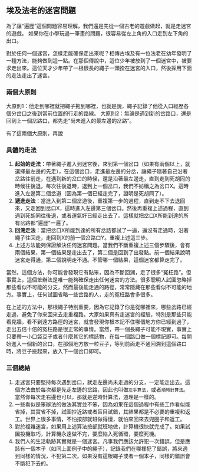 ## 埃及法老的迷宮問題

為了讓“遍歷”這個問題容易理解，我們還是先從一個古老的遊戲做起，就是走迷宮的遊戲。
如果你在小學玩過一筆畫的問題，很容易從左上角的入口走到左下角的出口。

對於任何一個迷宮，怎樣走能確保走出來呢？相傳古埃及有一位法老在幼年發明了一種方法，能夠做到這一點。在那個傳說中，這位少年被放到了一個迷宮中，被要求走出來。這位天才少年帶了一根很長的繩子一頭拴在迷宮的入口，然後採用下面的走法走出了迷宮。

### 兩個大原則

大原則1：他走到哪裡就把繩子拖到哪裡，也就是說，繩子記錄了他從入口經歷各個分岔口之後到當前位置的行走的路線。
大原則2：無論是遇到新的岔路口，還是回到上一個岔路口，都先走“尚未進入的最左邊的岔路”。

有了這兩個大原則，再說

### 具體的走法

1. **起始的走法**：帶著繩子進入到迷宮後，來到第一個岔口（如果有兩個以上，就選擇最左邊的先走），在這個岔口，走進最左邊的分岔，讓繩子隨著自己沿著岔路往前走，在遇到新的岔口的時候，還是沿著最左邊走，直到走到死胡同的時候往後退，每次往後退時，退到上一個岔口，我們不妨稱之為岔口X。這時進入左邊第二個岔道（因為第一個已經走完了，證明是死胡同了）。
2. **遞進走法**：當進入到第二個岔道後，重複第一步的過程，直到走不下去退回來，又走回到岔口X，這時進入左邊第三個岔口。然後再重複上述過程，直到遇到死胡同往後退，或者運氣好已經走出去了。這樣就把岔口X所能到達的所有岔路都“遍歷”一遍了。
3. **回溯走法**：當把岔口X所能到達的所有岔路都試了一遍，還沒有走通時，沿著繩子往回走，走回到X的前一個岔路口Y。重複上述這三步。
4. 上述方法能夠保證解決任何迷宮問題。當我們不斷重複上述三個步驟後，會有兩個結果，第一個結果是走出去了，第二個是回到了出發點。前一個結果說明迷宮走得通，第二個說明走不通。不管哪一個結果，這個迷宮都算走完了。

當然，這個方法，你可能會發現它有點笨，因為不斷回溯，走了很多“冤枉路”。但事實上，這個笨辦法是唯一能夠確保走出任何迷宮的方法。很多聰明人試圖忽略掉那些看似不可能的分支，然而最後能走通的路徑，常常隱藏在那些看似不可能的地方。事實上，任何試圖省略一些岔路的人，走的冤枉路會多很多。

在上述的方法中，那根繩子特別重要，因為它記錄了你是從哪裡來，哪些岔路已經走過，避免了你來回來去走重複路。大家如果真有走迷宮的經驗，特別是那些只能看見牆，看不到遠方路徑的迷宮，就會發現你根本記不住哪個地方你已經到過了，走出五倍十倍的冤枉路是很正常的事情。當然，帶一個長繩子可能不現實，事實上只要帶一小口袋豆子或者什麼其它的標誌物，在每一個路口做一個標記即可。每開始進入一個新的岔口，在那個地方放一粒豆子，等到前面走不通回溯到這個路口時，將豆子撿起來，放入下一個岔口即可。

### 三個總結

1. 走迷宮只要堅持每次遇到岔口，就走左邊尚未走過的分支，一定能走出去。這個方法由於每次都是先走左邊的岔路，因此也叫做`左手算法`，或者`順時針算法`。當然你每次走右邊也可以，那就是逆時針算法，道理是一樣的。
2. 一些看似是笨辦法的做法其實並不笨，因為如果在這個過程中有些工作看似能省掉，其實省不掉，試圖抄近路或者盲目試錯，其結果都是不必要的重複和返工。世界上很多事情，不怕按部就班做得慢，就怕來回來去兜圈子和返工。
3. 對於複雜迷宮，如果用上述算法按部就班地做，計算機很快就完成了。如果試圖投機取巧，計算機永遠做不完，要麼陷入死循環，要麼死機。
4. 我們人的生活軌跡其實就是一個迷宮。凡事我們應該允許犯一次錯誤，但是應該有一個本子（如同上面例子中的繩子），記錄我們在哪裡犯了錯誤，將來遇到同樣的情況，不犯第二次。如果沒有這根繩子或者一個本子，同樣的錯誤會不斷犯下去的。
